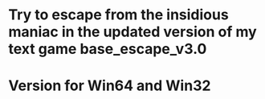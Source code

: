 # Try to escape from the insidious maniac in the updated version of my text game base_escape_v3.0
# Version for Win64 and Win32
